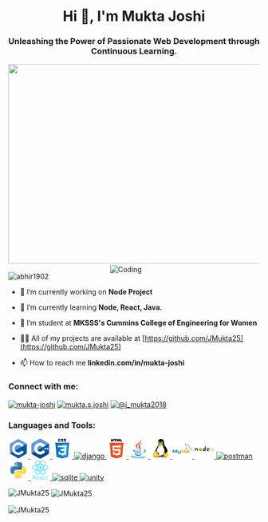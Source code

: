 <h1 align="center">Hi 👋, I'm Mukta Joshi</h1>
<h3 align="center">Unleashing the Power of Passionate Web Development through Continuous Learning.</h3>

<div id="header" align="center">
  <img src="https://media.giphy.com/media/L1R1tvI9svkIWwpVYr/giphy.gif" width="900" height="400"/>
</div>
<img align="right" alt="Coding" width="300" src="https://media.giphy.com/media/hpXdHPfFI5wTABdDx9/giphy.gif">
<p align="left"> <img src="https://komarev.com/ghpvc/?username=JMukta25&label=Profile%20views&color=0e75b6&style=flat" alt="abhir1902" /> </p>


- 🔭 I’m currently working on **Node Project**

- 🌱 I’m currently learning **Node, React, Java.**

- 👯 I’m student at **MKSSS's Cummins College of Engineering for Women**

- 👨‍💻 All of my projects are available at [https://github.com/JMukta25](https://github.com/JMukta25)

- 📫 How to reach me **linkedin.com/in/mukta-joshi**


<h3 align="left">Connect with me:</h3>
<p align="left">
<a href=" linkedin.com/in/mukta-joshi" target="blank"><img align="center" src="https://raw.githubusercontent.com/rahuldkjain/github-profile-readme-generator/master/src/images/icons/Social/linked-in-alt.svg" alt="mukta-joshi" height="30" width="40" /></a>
<a href="https://www.instagram.com/mukta.s.joshi/#" target="blank"><img align="center" src="https://raw.githubusercontent.com/rahuldkjain/github-profile-readme-generator/master/src/images/icons/Social/instagram.svg" alt="mukta.s.joshi" height="30" width="40" /></a>
<a href="https://www.hackerrank.com/j_mukta2018" target="blank"><img align="center" src="https://raw.githubusercontent.com/rahuldkjain/github-profile-readme-generator/master/src/images/icons/Social/hackerrank.svg" alt="@j_mukta2018" height="30" width="40" /></a>


<h3 align="left">Languages and Tools:</h3>
<p align="left"> <a href="https://www.cprogramming.com/" target="_blank" rel="noreferrer"> <img src="https://raw.githubusercontent.com/devicons/devicon/master/icons/c/c-original.svg" alt="c" width="40" height="40"/> </a> <a href="https://www.w3schools.com/cpp/" target="_blank" rel="noreferrer"> <img src="https://raw.githubusercontent.com/devicons/devicon/master/icons/cplusplus/cplusplus-original.svg" alt="cplusplus" width="40" height="40"/> </a> <a href="https://www.w3schools.com/css/" target="_blank" rel="noreferrer"> <img src="https://raw.githubusercontent.com/devicons/devicon/master/icons/css3/css3-original-wordmark.svg" alt="css3" width="40" height="40"/> </a> <a href="https://www.djangoproject.com/" target="_blank" rel="noreferrer"> <img src="https://cdn.worldvectorlogo.com/logos/django.svg" alt="django" width="40" height="40"/> </a> <a href="https://www.w3.org/html/" target="_blank" rel="noreferrer"> <img src="https://raw.githubusercontent.com/devicons/devicon/master/icons/html5/html5-original-wordmark.svg" alt="html5" width="40" height="40"/> </a> <a href="https://www.java.com" target="_blank" rel="noreferrer"> <img src="https://raw.githubusercontent.com/devicons/devicon/master/icons/java/java-original.svg" alt="java" width="40" height="40"/> </a>  <a href="https://www.linux.org/" target="_blank" rel="noreferrer"> <img src="https://raw.githubusercontent.com/devicons/devicon/master/icons/linux/linux-original.svg" alt="linux" width="40" height="40"/> </a>  <a href="https://www.mysql.com/" target="_blank" rel="noreferrer"> <img src="https://raw.githubusercontent.com/devicons/devicon/master/icons/mysql/mysql-original-wordmark.svg" alt="mysql" width="40" height="40"/> </a> <a href="https://nodejs.org" target="_blank" rel="noreferrer"> <img src="https://raw.githubusercontent.com/devicons/devicon/master/icons/nodejs/nodejs-original-wordmark.svg" alt="nodejs" width="40" height="40"/>  <a href="https://postman.com" target="_blank" rel="noreferrer"> <img src="https://www.vectorlogo.zone/logos/getpostman/getpostman-icon.svg" alt="postman" width="40" height="40"/> </a> <a href="https://www.python.org" target="_blank" rel="noreferrer"> <img src="https://raw.githubusercontent.com/devicons/devicon/master/icons/python/python-original.svg" alt="python" width="40" height="40"/> </a> <a href="https://reactjs.org/" target="_blank" rel="noreferrer"> <img src="https://raw.githubusercontent.com/devicons/devicon/master/icons/react/react-original-wordmark.svg" alt="react" width="40" height="40"/> </a> <a href="https://www.sqlite.org/" target="_blank" rel="noreferrer"> <img src="https://www.vectorlogo.zone/logos/sqlite/sqlite-icon.svg" alt="sqlite" width="40" height="40"/> </a> <a href="https://unity.com/" target="_blank" rel="noreferrer"> <img src="https://www.vectorlogo.zone/logos/unity3d/unity3d-icon.svg" alt="unity" width="40" height="40"/> </a> </p>
  
  
<p><img align="left" src="https://github-readme-stats.vercel.app/api/top-langs?username=JMukta25&show_icons=true&locale=en&layout=compact" alt="JMukta25" /></p>
<p>&nbsp;<img align="center" src="https://github-readme-stats.vercel.app/api?username=JMukta25&show_icons=true&locale=en" alt="JMukta25" /></p>
<p><img align="center" src="https://github-readme-streak-stats.herokuapp.com/?user=JMukta25&" alt="JMukta25" /></p>


